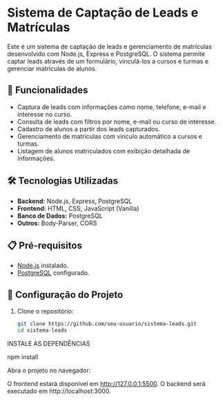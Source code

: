 # Sistema de Captação de Leads e Matrículas

Este é um sistema de captação de leads e gerenciamento de matrículas desenvolvido com Node.js, Express e PostgreSQL. O sistema permite captar leads através de um formulário, vinculá-los a cursos e turmas e gerenciar matrículas de alunos.

## 🚀 Funcionalidades

- Captura de leads com informações como nome, telefone, e-mail e interesse no curso.
- Consulta de leads com filtros por nome, e-mail ou curso de interesse.
- Cadastro de alunos a partir dos leads capturados.
- Gerenciamento de matrículas com vínculo automático a cursos e turmas.
- Listagem de alunos matriculados com exibição detalhada de informações.

## 🛠️ Tecnologias Utilizadas

- **Backend:** Node.js, Express, PostgreSQL
- **Frontend:** HTML, CSS, JavaScript (Vanilla)
- **Banco de Dados:** PostgreSQL
- **Outros:** Body-Parser, CORS

## 📋 Pré-requisitos

- [Node.js](https://nodejs.org/) instalado.
- [PostgreSQL](https://www.postgresql.org/) configurado.

## 🔧 Configuração do Projeto

1. Clone o repositório:
   ```bash
   git clone https://github.com/seu-usuario/sistema-leads.git
   cd sistema-leads
INSTALE AS DEPENDÊNCIAS 

npm install


Abra o projeto no navegador:

O frontend estará disponível em http://127.0.0.1:5500.
O backend será executado em http://localhost:3000.
